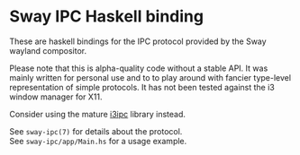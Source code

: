 # Sway IPC Haskell binding

These are haskell bindings for the IPC protocol provided by the
Sway wayland compositor.

Please note that this is alpha-quality code without a stable API.
It was mainly written for personal use and to to play around with
fancier type-level representation of simple protocols. It has not
been tested against the i3 window manager for X11.

Consider using the mature
[i3ipc](https://github.com/leshow/i3ipc) library instead.

See `sway-ipc(7)` for details about the protocol.  
See `sway-ipc/app/Main.hs` for a usage example.
